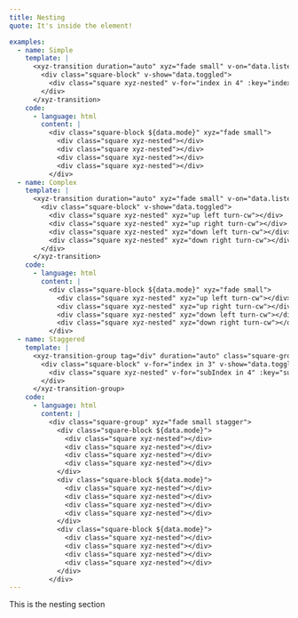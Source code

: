 ```yaml
---
title: Nesting
quote: It's inside the element!

examples:
  - name: Simple
    template: |
      <xyz-transition duration="auto" xyz="fade small" v-on="data.listeners">
        <div class="square-block" v-show="data.toggled">
          <div class="square xyz-nested" v-for="index in 4" :key="index"></div>
        </div>
      </xyz-transition>
    code:
      - language: html
        content: |
          <div class="square-block ${data.mode}" xyz="fade small">
            <div class="square xyz-nested"></div>
            <div class="square xyz-nested"></div>
            <div class="square xyz-nested"></div>
            <div class="square xyz-nested"></div>
          </div>
  - name: Complex
    template: |
      <xyz-transition duration="auto" xyz="fade small" v-on="data.listeners">
        <div class="square-block" v-show="data.toggled">
          <div class="square xyz-nested" xyz="up left turn-cw"></div>
          <div class="square xyz-nested" xyz="up right turn-cw"></div>
          <div class="square xyz-nested" xyz="down left turn-cw"></div>
          <div class="square xyz-nested" xyz="down right turn-cw"></div>
        </div>
      </xyz-transition>
    code:
      - language: html
        content: |
          <div class="square-block ${data.mode}" xyz="fade small">
            <div class="square xyz-nested" xyz="up left turn-cw"></div>
            <div class="square xyz-nested" xyz="up right turn-cw"></div>
            <div class="square xyz-nested" xyz="down left turn-cw"></div>
            <div class="square xyz-nested" xyz="down right turn-cw"></div>
          </div>
  - name: Staggered
    template: |
      <xyz-transition-group tag="div" duration="auto" class="square-group" xyz="fade small stagger" v-on="data.listeners">
        <div class="square-block" v-for="index in 3" v-show="data.toggled" :key="index">
          <div class="square xyz-nested" v-for="subIndex in 4" :key="subIndex"></div>
        </div>
      </xyz-transition-group>
    code:
      - language: html
        content: |
          <div class="square-group" xyz="fade small stagger">
            <div class="square-block ${data.mode}">
              <div class="square xyz-nested"></div>
              <div class="square xyz-nested"></div>
              <div class="square xyz-nested"></div>
              <div class="square xyz-nested"></div>
            </div>
            <div class="square-block ${data.mode}">
              <div class="square xyz-nested"></div>
              <div class="square xyz-nested"></div>
              <div class="square xyz-nested"></div>
              <div class="square xyz-nested"></div>
            </div>
            <div class="square-block ${data.mode}">
              <div class="square xyz-nested"></div>
              <div class="square xyz-nested"></div>
              <div class="square xyz-nested"></div>
              <div class="square xyz-nested"></div>
            </div>
          </div>
---
```


This is the nesting section
